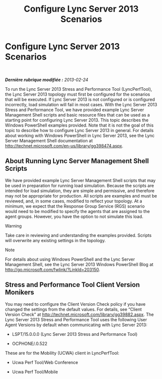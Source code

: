 ﻿---
title: Configure Lync Server 2013 Scenarios
TOCTitle: Configure Lync Server 2013 Scenarios
ms:assetid: 6705346b-1512-4af3-85e4-64dfa6ee6f80
ms:mtpsurl: https://technet.microsoft.com/fr-fr/library/JJ945596(v=OCS.15)
ms:contentKeyID: 52056513
ms.date: 09/10/2014
mtps_version: v=OCS.15
ms.translationtype: HT
---

# Configure Lync Server 2013 Scenarios

 

_**Dernière rubrique modifiée :** 2013-02-24_

To run the Lync Server 2013 Stress and Performance Tool (LyncPerfTool), the Lync Server 2013 topology must first be configured for the scenarios that will be executed. If Lync Server 2013 is not configured or is configured incorrectly, load simulation will fail in most cases. With the Lync Server 2013 Stress and Performance Tool, we have provided example Lync Server Management Shell scripts and basic resource files that can be used as a starting point for configuring Lync Server 2013. This topic describes the Windows PowerShell examples provided. Note that it is not the goal of this topic to describe how to configure Lync Server 2013 in general. For details about working with Windows PowerShell in Lync Server 2013, see the Lync Server Management Shell documentation at <http://technet.microsoft.com/en-us/library/gg398474.aspx>.

## About Running Lync Server Management Shell Scripts

We have provided example Lync Server Management Shell scripts that may be used in preparation for running load simulation. Because the scripts are intended for load simulation, they are simple and permissive, and therefore may not be appropriate for production. All scripts are examples and must be reviewed, and, in some cases, modified to reflect your topology. At a minimum, we expect that the Response Group Service (RGS) scenario would need to be modified to specify the agents that are assigned to the agent groups. However, you have the option to not simulate this load.

> [!WARNING]
> Take care in reviewing and understanding the examples provided. Scripts will overwrite any existing settings in the topology.

> [!NOTE]
> For details about using Windows PowerShell and the Lync Server Management Shell, see the Lync Server 2013 Windows PowerShell Blog at <a href="http://go.microsoft.com/fwlink/?linkid=203150">http://go.microsoft.com/fwlink/?LinkId=203150</a>.


## Stress and Performance Tool Client Version Monikers

You may need to configure the Client Version Check policy if you have changed the settings from the default values. For details, see “Client Version Check” at <http://technet.microsoft.com/library/gg39882.aspx>. The Lync Server 2013 Stress and Performance Tool uses the following User Agent Versions by default when communicating with Lync Server 2013:

  - LSPT/15.0.0.0 (Lync Server 2013 Stress and Performance Tool)

  - OCPHONE/.0.522

These are for the Mobility (UCWA) client in LyncPerfTool:

  - Ucwa Perf Tool/Web Conference

  - Ucwa Perf Tool/Mobile

